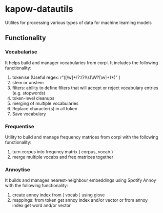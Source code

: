 # kapow-datautils
Utilites for processing various types of data for machine learning models


## Functionality

### Vocabularise

It helps build and manager vocabularies from corpi. It includes the following functionality:

1. tokenise (Useful regex: r"([\w]+(?:(?!\s)\W?[\w]+)*)" )
2. stem or unstem
3. filters: ability to define filters that will accept or reject vocabulary entries (e.g. stopwords)	
4. token-level cleanups
5. merging of multiple vocabularies
6. Replace character(s) in all token
7. Save vocabulary

### Frequentise

Utility to build and manage frequency matrices from corpi with the following functionality:

1. turn corpus into frequncy matrix ( corpus, vocab )
2. merge multiple vocabs and freq matrices together


### Annoytise

It builds and manages nearest-neighbour embeddings using Spotify Annoy with the following functionality:

1. create annoy index from ( vocab ) using glove
2. mappings: from token get annoy index and/or vector or from annoy index get word and/or vector
